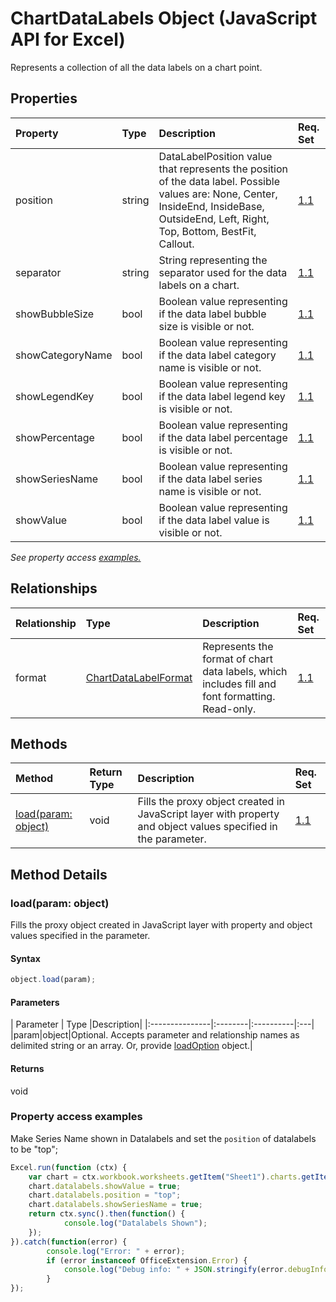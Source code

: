 # ChartDataLabels Object (JavaScript API for Excel)

Represents a collection of all the data labels on a chart point.

## Properties

| Property	   | Type	|Description| Req. Set|
|:---------------|:--------|:----------|:----|
|position|string|DataLabelPosition value that represents the position of the data label. Possible values are: None, Center, InsideEnd, InsideBase, OutsideEnd, Left, Right, Top, Bottom, BestFit, Callout.|[1.1](../requirement-sets/excel-api-requirement-sets.md)|
|separator|string|String representing the separator used for the data labels on a chart.|[1.1](../requirement-sets/excel-api-requirement-sets.md)|
|showBubbleSize|bool|Boolean value representing if the data label bubble size is visible or not.|[1.1](../requirement-sets/excel-api-requirement-sets.md)|
|showCategoryName|bool|Boolean value representing if the data label category name is visible or not.|[1.1](../requirement-sets/excel-api-requirement-sets.md)|
|showLegendKey|bool|Boolean value representing if the data label legend key is visible or not.|[1.1](../requirement-sets/excel-api-requirement-sets.md)|
|showPercentage|bool|Boolean value representing if the data label percentage is visible or not.|[1.1](../requirement-sets/excel-api-requirement-sets.md)|
|showSeriesName|bool|Boolean value representing if the data label series name is visible or not.|[1.1](../requirement-sets/excel-api-requirement-sets.md)|
|showValue|bool|Boolean value representing if the data label value is visible or not.|[1.1](../requirement-sets/excel-api-requirement-sets.md)|

_See property access [examples.](#property-access-examples)_

## Relationships
| Relationship | Type	|Description| Req. Set|
|:---------------|:--------|:----------|:----|
|format|[ChartDataLabelFormat](chartdatalabelformat.md)|Represents the format of chart data labels, which includes fill and font formatting. Read-only.|[1.1](../requirement-sets/excel-api-requirement-sets.md)|

## Methods

| Method		   | Return Type	|Description| Req. Set|
|:---------------|:--------|:----------|:----|
|[load(param: object)](#loadparam-object)|void|Fills the proxy object created in JavaScript layer with property and object values specified in the parameter.|[1.1](../requirement-sets/excel-api-requirement-sets.md)|

## Method Details


### load(param: object)
Fills the proxy object created in JavaScript layer with property and object values specified in the parameter.

#### Syntax
```js
object.load(param);
```

#### Parameters
| Parameter	   | Type	|Description|
|:---------------|:--------|:----------|:---|
|param|object|Optional. Accepts parameter and relationship names as delimited string or an array. Or, provide [loadOption](loadoption.md) object.|

#### Returns
void
### Property access examples

Make Series Name shown in Datalabels and set the `position` of datalabels to be "top";

```js
Excel.run(function (ctx) { 
	var chart = ctx.workbook.worksheets.getItem("Sheet1").charts.getItem("Chart1");	
	chart.datalabels.showValue = true;
	chart.datalabels.position = "top";
	chart.datalabels.showSeriesName = true;
	return ctx.sync().then(function() {
			console.log("Datalabels Shown");
	});
}).catch(function(error) {
		console.log("Error: " + error);
		if (error instanceof OfficeExtension.Error) {
			console.log("Debug info: " + JSON.stringify(error.debugInfo));
		}
});
```
